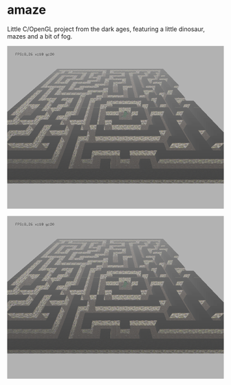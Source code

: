 amaze
=====

Little C/OpenGL project from the dark ages, featuring a little dinosaur, mazes and a bit of fog.


![Big maze](https://raw.githubusercontent.com/aquatix/amaze/master/amaze_screenshots/20040112_large_maze.png)

![Maze under construction](https://raw.githubusercontent.com/aquatix/amaze/master/amaze_screenshots/20040112_large_maze.png)
